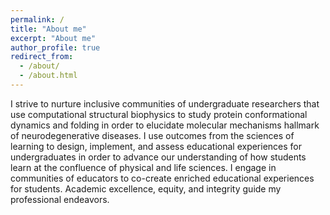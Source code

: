 ```yaml
---
permalink: /
title: "About me"
excerpt: "About me"
author_profile: true
redirect_from: 
  - /about/
  - /about.html
---
```


I strive to nurture inclusive communities of undergraduate researchers that use computational structural biophysics to study protein conformational dynamics and folding in order to elucidate molecular mechanisms hallmark of neurodegenerative diseases. I use outcomes from the sciences of learning to design, implement, and assess educational experiences for undergraduates in order to advance our understanding of how students learn at the confluence of physical and life sciences. I engage in communities of educators to co-create enriched educational experiences for students. Academic excellence, equity, and integrity guide my professional endeavors.

